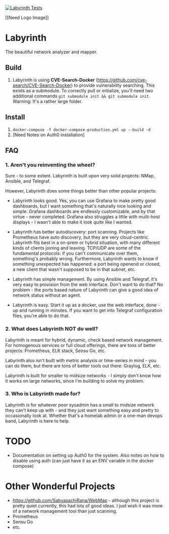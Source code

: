 [![Labyrinth Tests](https://github.com/amunchet/labyrinth/actions/workflows/push.yml/badge.svg)](https://github.com/amunchet/labyrinth/actions/workflows/push.yml)

[[Need Logo Image]]

# Labyrinth
The beautiful network analyzer and mapper.

## Build
1.  Labyrinth is using **CVE-Search-Docker** (https://github.com/cve-search/CVE-Search-Docker) to provide vulnerability searching.  This exists as a submodule.  To correctly pull or initialize, you'll need two additional commands `git submodule init && git submodule init`.  Warning: It's a rather large folder.

## Install
1.  `docker-compose -f docker-compose-production.yml up --build -d`
2.  [Need Notes on Auth0 installation]

## FAQ
### 1.  Aren't you reinventing the wheel?
Sure - to some extent.  Labyrinth is built upon very solid projects: NMap, Ansible, and Telegraf.  

However, Labyrinth does some things better than other popular projects: 
- Labyrinth looks good.  Yes, you can use Grafana to make pretty good dashboards, but I want something that's naturally nice looking and simple.  Grafana dashboards are endlessly customizable, and by that virtue - never completed.  Grafana also struggles a little with multi-host displays - I wasn't able to make it look *quite* like I wanted.

- Labyrinth has better autodiscovery: port scanning.  Projects like Prometheus have auto discovery, but they are very cloud-centric.  Labyrinth fits best in a on-prem or hybrid situation, with many different kinds of clients joining and leaving.  TCP/UDP are some of the fundamental protocols: if you can't communicate over them, something's probably wrong.  Furthermore, Labyrinth wants to know if something unexpected has happened: a port being openend or closed, a new client that wasn't supposed to be in that subnet, etc.

- Labyrinth has simple management.  By using Ansible and Telegraf, it's very easy to provision from the web interface.  Don't want to do that?  No problem - the ports based nature of Labyrinth can give a good idea of network status without an agent.

- Labyrinth is easy.  Start it up as a docker, use the web interface, done - up and running in minutes.  If you want to get into Telegraf configuration files, you're able to do that.

### 2.  What does Labyrinth NOT do well?
Labyrinth is meant for hybrid, dynamic, check based network management.  For homogenous services or full cloud offerings, there are tons of better projects: Prometheus, ELK stack, Sensu Go, etc.  

Labyrinth also isn't built with metric analysis or time-series in mind - you can do them, but there are tons of better tools out there: Graylog, ELK, etc.

Labyrinth is built for smaller to midsize networks - I simply don't know how it works on large networks, since I'm building to solve my problem.

### 3.  Who is Labyrinth made for?
Labyrinth is for whatever poor sysadmin has a small to midsize network they can't keep up with - and they just want something easy and pretty to occasionally look at.  Whether that's a homelab admin or a one-man devops band, Labyrinth is here to help.

# TODO
- Documentation on setting up Auth0 for the system.  Also notes on how to disable using auth (can just have it as an ENV variable in the docker compose)

# Other Wonderful Projects
- https://github.com/SabyasachiRana/WebMap - although this project is pretty quiet currently, this had lots of good ideas.  I just wish it was more of a network management tool than just scanning.
- Prometheus
- Sensu Go
- etc.
